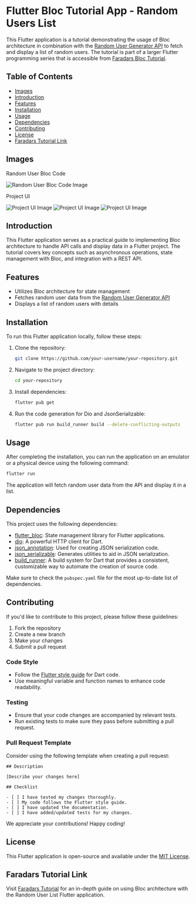 # Flutter Bloc Tutorial App - Random Users List

This Flutter application is a tutorial demonstrating the usage of Bloc architecture in combination with the [Random User Generator API](https://randomuser.me) to fetch and display a list of random users. The tutorial is part of a larger Flutter programming series that is accessible from [Faradars Bloc Tutorial]([https://faradars.org](https://faradars.org/courses/bloc-architecture-in-flutter-fvflt305)).

## Table of Contents

- [Images](#Images)
- [Introduction](#introduction)
- [Features](#features)
- [Installation](#installation)
- [Usage](#usage)
- [Dependencies](#dependencies)
- [Contributing](#contributing)
- [License](#license)
- [Faradars Tutorial Link](#faradars-tutorial-link)

## Images 

Random User Bloc Code 
 
![Random User Bloc Code Image](Random_User_Bloc_Code.png)

Project UI

![Project UI Image](Random_User_UI_HomePage.png)
![Project UI Image](Random_User_UI_Result_LoadingState.png)
![Project UI Image](Random_User_UI_Result_SuccessState.png)

## Introduction

This Flutter application serves as a practical guide to implementing Bloc architecture to handle API calls and display data in a Flutter project. The tutorial covers key concepts such as asynchronous operations, state management with Bloc, and integration with a REST API.

## Features

- Utilizes Bloc architecture for state management
- Fetches random user data from the [Random User Generator API](https://randomuser.me)
- Displays a list of random users with details

## Installation

To run this Flutter application locally, follow these steps:

1. Clone the repository:

   ```bash
   git clone https://github.com/your-username/your-repository.git
   ```

2. Navigate to the project directory:

   ```bash
   cd your-repository
   ```

3. Install dependencies:

   ```bash
   flutter pub get
   ```

4. Run the code generation for Dio and JsonSerializable:

   ```bash
   flutter pub run build_runner build --delete-conflicting-outputs
   ```

## Usage

After completing the installation, you can run the application on an emulator or a physical device using the following command:

```bash
flutter run
```

The application will fetch random user data from the API and display it in a list.

## Dependencies

This project uses the following dependencies:

- [flutter_bloc](https://pub.dev/packages/flutter_bloc): State management library for Flutter applications.
- [dio](https://pub.dev/packages/dio): A powerful HTTP client for Dart.
- [json_annotation](https://pub.dev/packages/json_annotation): Used for creating JSON serialization code.
- [json_serializable](https://pub.dev/packages/json_serializable): Generates utilities to aid in JSON serialization.
- [build_runner](https://pub.dev/packages/build_runner):  A build system for Dart that provides a consistent, customizable way to automate the creation of source code.

Make sure to check the `pubspec.yaml` file for the most up-to-date list of dependencies.

## Contributing

If you'd like to contribute to this project, please follow these guidelines:

1. Fork the repository
2. Create a new branch
3. Make your changes
4. Submit a pull request

### Code Style

- Follow the [Flutter style guide](https://flutter.dev/docs/development/tools/formatting) for Dart code.
- Use meaningful variable and function names to enhance code readability.

### Testing

- Ensure that your code changes are accompanied by relevant tests.
- Run existing tests to make sure they pass before submitting a pull request.

### Pull Request Template

Consider using the following template when creating a pull request:

```
## Description

[Describe your changes here]

## Checklist

- [ ] I have tested my changes thoroughly.
- [ ] My code follows the Flutter style guide.
- [ ] I have updated the documentation.
- [ ] I have added/updated tests for my changes.
```

We appreciate your contributions! Happy coding!

## License

This Flutter application is open-source and available under the [MIT License](LICENSE).

## Faradars Tutorial Link

Visit [Faradars Tutorial](https://faradars.org) for an in-depth guide on using Bloc architecture with the Random User List Flutter application.
